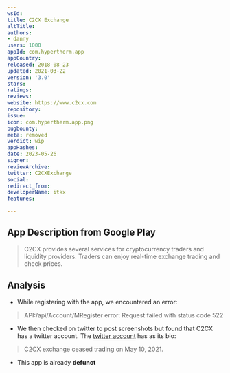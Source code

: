 ```yaml
---
wsId: 
title: C2CX Exchange
altTitle: 
authors:
- danny
users: 1000
appId: com.hypertherm.app
appCountry: 
released: 2018-08-23
updated: 2021-03-22
version: '3.0'
stars: 
ratings: 
reviews: 
website: https://www.c2cx.com
repository: 
issue: 
icon: com.hypertherm.app.png
bugbounty: 
meta: removed
verdict: wip
appHashes: 
date: 2023-05-26
signer: 
reviewArchive: 
twitter: C2CXExchange
social: 
redirect_from: 
developerName: itkx
features: 

---
```


## App Description from Google Play 

> C2CX provides several services for cryptocurrency traders and liquidity providers. Traders can enjoy real-time exchange trading and check prices. 

## Analysis 

- While registering with the app, we encountered an error: 

> API:/api/Account/MRegister
> error: Request failed with status code 522 

- We then checked on twitter to post screenshots but found that C2CX has a twitter account. The [twitter account](https://twitter.com/c2cxExchange) has as its bio:

> C2CX exchange ceased trading on May 10, 2021.

- This app is already **defunct**

